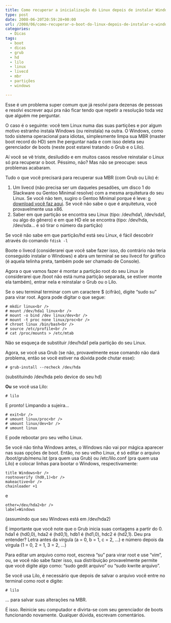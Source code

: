 ```yaml
---
title: Como recuperar a inicialização do Linux depois de instalar Windows
type: post
date: 2008-06-20T20:59:28+00:00
url: /2008/06/como-recuperar-o-boot-do-linux-depois-de-instalar-o-windows/
categories:
  - Dicas
tags:
  - boot
  - dicas
  - grub
  - hd
  - lilo
  - linux
  - livecd
  - mbr
  - partições
  - windows

---
```

Esse é um problema super comum que já resolvi para dezenas de pessoas e resolvi escrever aqui pra não ficar tendo que repetir a resolução toda vez que alguém me perguntar.

O caso é o seguinte: você tem Linux numa das suas partições e por algum motivo estranho instala Windows (ou reinstala) na outra. O Windows, como todo sistema operacional para idiotas, simplesmente limpa sua MBR (master boot record do HD) sem lhe perguntar nada e com isso deleta seu gerenciador de boots (neste post estarei tratando o Grub e o Lilo).

Aí você se vê triste, desiludido e em muitos casos resolve reinstalar o Linux só pra recuperar o boot. Péssimo, não? Mas não se preocupe: seus problemas acabaram.

Tudo o que você precisará para recuperar sua MBR (com Grub ou Lilo) é:

  1. Um livecd (não precisa ser um daqueles pesadões, um disco 1 do Slackware ou Gentoo Minimal resolve) com a mesma arquitetura do seu Linux. Se você não tem, sugiro o Gentoo Minimal porque é leve: [o download você faz aqui][1]. Se você não sabe o que é arquitetura, você provavelmente usa x86.
  2. Saber em que partição se encontra seu Linux (tipo: /dev/hda1, /dev/sda1, ou algo do gênero) e em que HD ele se encontra (tipo: /dev/hda, /dev/sda… é só tirar o número da partição)

Se você não sabe em que partição/hd está seu Linux, é fácil descobrir através do comando `fdisk -l`

Boote o livecd (considerarei que você sabe fazer isso, do contrário não teria conseguido instalar o Windows) e abra um terminal se seu livecd for gráfico (é aquela telinha preta, também pode ser chamado de Console).

Agora o que vamos fazer é montar a partição root do seu Linux (e considerarei que /boot não está numa partição separada, se estiver monte ela também), entrar nela e reinstalar o Grub ou o Lilo.

Se o seu terminal terminar com um caractere $ (cifrão), digite “sudo su” para virar root. Agora pode digitar o que segue:

```
# mkdir linux<br />
# mount /dev/hda1 linux<br />
# mount -o bind /dev linux/dev<br />
# mount -t proc none linux/proc<br />
# chroot linux /bin/bash<br />
# source /etc/profile<br />
# cat /proc/mounts > /etc/mtab
```

Não se esqueça de substituir /dev/hda1 pela partição do seu Linux.

Agora, se você usa Grub (se não, provavelmente esse comando não dará problema, então se você estiver na dúvida pode chutar esse):

```
# grub-install --recheck /dev/hda
```

(substituindo /dev/hda pelo device do seu hd)

**Ou** se você usa Lilo:

```
# lilo
```

E pronto! Limpando a sujeira…

```
# exit<br />
# umount linux/proc<br />
# umount linux/dev<br />
# umount linux
```

E pode rebootar pro seu velho Linux.

Se você não tinha Windows antes, o Windows não vai por mágica aparecer nas suas opções de boot. Então, no seu velho Linux, é só editar o arquivo /boot/grub/menu.lst (pra quem usa Grub) ou /etc/lilo.conf (pra quem usa Lilo) e colocar linhas para bootar o Windows, respectivamente:

```
title Windows<br />
rootnoverify (hd0,1)<br />
makeactive<br />
chainloader +1
```

e

```
other=/dev/hda2<br />
label=Windows
```

(assumindo que seu Windows está em /dev/hda2)

É importante que você note que o Grub inicia suas contagens a partir do 0. hda1 é (hd0,0), hda2 é (hd0,1), hdb1 é (hd1,0), hdc2 é (hd2,1). Deu pra entender? Letra antes da vírgula (a = 0, b = 1, c = 2, …) e número depois da vírgula (1 = 0, 2 = 1, 3 = 2, …)

Para editar um arquivo como root, escreva “su” para virar root e use “vim”, ou, se você não sabe fazer isso, sua distribuição provavelmente permite que você digite algo como: “sudo gedit arquivo” ou “sudo kwrite arquivo”.

Se você usa Lilo, é necessário que depois de salvar o arquivo você entre no terminal como root e digite:

```
# lilo
```

… para salvar suas alterações na MBR.

É isso. Reinicie seu computador e divirta-se com seu gerenciador de boots funcionando novamente. Qualquer dúvida, escrevam comentários.

 [1]: http://www.gentoo.org/main/en/where.xml

